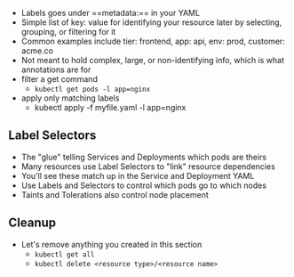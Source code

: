 
- Labels goes under ==metadata:== in your YAML
- Simple list of key: value for identifying your resource later by selecting, grouping, or filtering for it
- Common examples include tier: frontend, app: api, env: prod, customer: acme.co
- Not meant to hold complex, large, or non-identifying info, which is what annotations are for
- filter a get command
	- `kubectl get pods -l app=nginx`
- apply only matching labels
	- kubectl apply -f myfile.yaml -l app=nginx

## Label Selectors

- The "glue" telling Services and Deployments which pods are theirs
- Many resources use Label Selectors to "link" resource dependencies
- You'll see these match up in the Service and Deployment YAML
- Use Labels and Selectors to control which pods go to which nodes
- Taints and Tolerations also control node placement

## Cleanup

- Let's remove anything you created in this section
	- `kubectl get all`
	- `kubectl delete <resource type>/<resource name>`